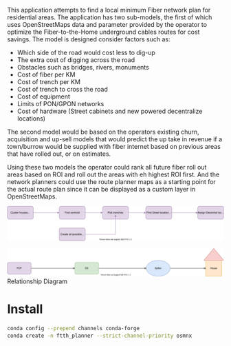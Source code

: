
This application attempts to find a local minimum Fiber network plan for residential areas. 
The application has two sub-models, the first of which uses OpenStreetMaps data and parameter provided by the operator to optimize the Fiber-to-the-Home underground cables routes for cost savings.
The model is designed consider factors such as:
- Which side of the road would cost less to dig-up
- The extra cost of digging across the road
- Obstacles such as bridges, rivers, monuments
- Cost of fiber per KM
- Cost of trench per KM
- Cost of trench to cross the road
- Cost of equipment
- Limits of PON/GPON networks
- Cost of hardware (Street cabinets and new powered decentralize locations)

The second model would be based on the operators existing churn, acquisition and up-sell models that would predict the up take in revenue if a town/burrow would be supplied with fiber internet based on previous areas that have rolled out, or on estimates.

Using these two models the operator could rank all future fiber roll out areas based on ROI and roll out the areas with eh highest ROI first.
And the network planners could use the route planner maps as a starting point for the actual route plan since it can be displayed as  a custom layer in OpenStreetMaps.


![Process](ftth_process.svg)

![Relationships Diagram](ftth_entity_relationships.svg)
Relationship Diagram

# Install
```bash
conda config --prepend channels conda-forge
conda create -n ftth_planner --strict-channel-priority osmnx
```
